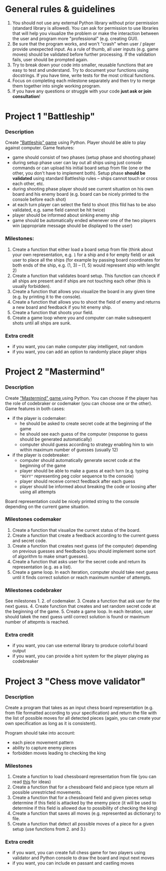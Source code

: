 # General rules & guidelines

1. You should not use any external Python library without prior permission (standard library is allowed). You can ask for permission to use libraries that will help you visualize the problem or make the interaction between the user and program more "professional" (e.g. creating GUI).
2. Be sure that the program works, and won't "crash" when user / player provide unexpected input. As a rule of thumb, all user inputs (e.g. game moves) should be validated before further processing. If the validation fails, user should be prompted again.
3. Try to break down your code into smaller, reusable functions that are easy to test and understand. Try to document your functions using docstrings. If you have time, write tests for the most critical functions.
4. Focus on completing each milestone separately and then try to merge them together into single working program.
5. If you have any questions or struggle with your code **just ask or join consultation**!

# Project 1 "Battleship"

### Description

Create ["Battleship" game](https://en.wikipedia.org/wiki/Battleship_(game)) using Python. Player should be able to play against computer. Game features:
- game should consist of two phases (setup phase and shooting phase)
- during setup phase user can lay out all ships using just console commands or can upload his initial board setup from file (one or the other, you don't have to implement both). Setup phase **should be validated** using standard Battleship rules – ships cannot touch or cross each other, etc.
- during shooting phase player should see current situation on his own board and his enemy board (e.g. board can be nicely printed to the console before each shot)
- at each turn player can select the field to shoot (this fild has to be also validated, e.g. same field cannot be hit twice)
- player should be informed about sinking enemy ship
- game should be automatically ended whenever one of the two players win (appropriate message should be displayed to the user)

### Milestones:
1. Create a function that either load a board setup from file (think about your own representation, e.g. `1` for a ship and `0` for empty field) or ask user to place all the ships (for example by passing board coordinates for both ends of the ship, e.g. (1, 3) – (1, 5) would represent ship with lenght 2)
2. Create a function that validates board setup. This function can chceck if all ships are present and if ships are not touching each other (this is usually forbidden).
3. Create a function that allows you visualize the board in any given time (e.g. by printing it to the console).
4. Create a function that allows you to shoot the field of enemy and returns a new board and feedback if you hit enemy ship.
5. Create a function that shoots your field.
6. Create a game loop where you and computer can make subsequent shots until all ships are sunk.

### Extra credit
- if you want, you can make computer play intelligent, not random
- if you want, you can add an option to randomly place player ships

# Project 2 "Mastermind"

### Description 

Create ["Mastermind" game ](https://pl.wikipedia.org/wiki/Mastermind_(gra_planszowa)) using Python. You can choose if the player has the role of codebraker or codemaker (you can choose one or the other). Game features in both cases:
- if the player is codemaker:
    - he should be asked to create secret code at the beginning of the game
    - he should see each guess of the computer (response to guess should be generated automatically)
    - computer should guess according to strategy enabling him to win within maximum number of guesses (usually 12)
- if the player is codebreaker:
    - computer should automatically generate secret code at the beginning of the game
    - player should be able to make a guess at each turn (e.g. typing `"BGYY"` representing peg color sequence to the console)
    - player should receive correct feedback after each guess
    - player should be informed about breaking the code or loosing after using all attempts
    
Board representation could be nicely printed string to the console depending on the current game situation. 

### Milestones codemaker
1. Create a function that visualize the current status of the board.
2. Create a function that create a feedback according to the current guess and secret code.
3. Create a function that creates next guess (of the computer) depending on previous guesses and feedbacks (you should implement some sort of algorithm to make smart guesses).
4. Create a function that asks user for the secret code and return its representation (e.g. as a list).
5. Create a game loop. In each iteration, computer should take next guess until it finds correct solution or reach maximum number of attempts. 

### Milestones codebraker
See milestones 1. 2. of codemaker.
3. Create a function that ask user for the next guess.
4. Create function that creates and set random secret code at the beginning of the game.
5. Create a game loop. In each iteration, user should takek the next guess until correct solution is found or maximum number of attepmts is reached.

### Extra credit
- if you want, you can use external library to produce colorful board output
- if you want, you can provide a hint system for the player playing as codebreaker

# Project 3 "Chess move validator"

### Description 

Create a program that takes as an input chess board representation (e.g. from file formatted according to your specification) and return the file with the list of possible moves for all detected pieces (again, you can create your own specification as long as it is consistent). 

Program should take into account:
- each piece movement pattern 
- ability to capture enemy pieces
- forbidden moves leading to checking the king
   
### Milestones
1. Create a function to load chessboard representation from file (you can read [this](https://en.wikipedia.org/wiki/Board_representation_(computer_chess)) for ideas)
2. Create a function that for a chessboard field and piece type return all possible unrestricted movements.
3. Create a function that for a chessboard field and given pieces setup determine if this field is attacked by the enemy piece (it will be used to determine if this field is allowed due to possibility of checking the king)
4. Create a function that saves all moves (e.g. represented as dictionary) to file.
5. Create a function that detect all possible moves of a piece for a given setup (use functions from 2. and 3.)

### Extra credit
- if you want, you can create full chess game for two players using validator and Python console to draw the board and input next moves
- if you want, you can include en passant and castling moves
